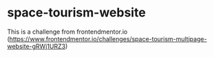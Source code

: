 # space-tourism-website
This is a challenge from frontendmentor.io (https://www.frontendmentor.io/challenges/space-tourism-multipage-website-gRWj1URZ3)
